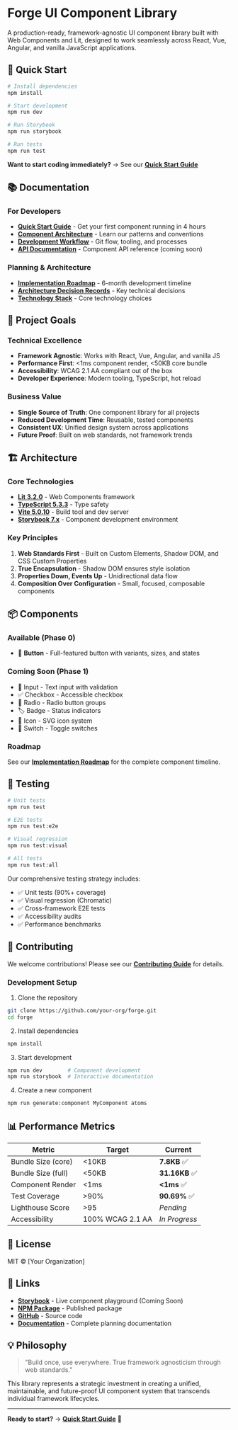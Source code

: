 # Forge UI Component Library

A production-ready, framework-agnostic UI component library built with Web Components and Lit, designed to work seamlessly across React, Vue, Angular, and vanilla JavaScript applications.

## 🚀 Quick Start

```bash
# Install dependencies
npm install

# Start development
npm run dev

# Run Storybook
npm run storybook

# Run tests
npm run test
```

**Want to start coding immediately?** → See our **[Quick Start Guide](./plans/quick-start-guide.md)**

## 📚 Documentation

### For Developers
- **[Quick Start Guide](./plans/quick-start-guide.md)** - Get your first component running in 4 hours
- **[Component Architecture](./plans/architecture/component-architecture.md)** - Learn our patterns and conventions
- **[Development Workflow](./plans/process/development-workflow.md)** - Git flow, tooling, and processes
- **[API Documentation](./docs/api/)** - Component API reference (coming soon)

### Planning & Architecture
- **[Implementation Roadmap](./plans/implementation-roadmap.md)** - 6-month development timeline
- **[Architecture Decision Records](./plans/adrs/)** - Key technical decisions
- **[Technology Stack](./plans/architecture/technology-stack.md)** - Core technology choices

## 🎯 Project Goals

### Technical Excellence
- **Framework Agnostic**: Works with React, Vue, Angular, and vanilla JS
- **Performance First**: <1ms component render, <50KB core bundle
- **Accessibility**: WCAG 2.1 AA compliant out of the box
- **Developer Experience**: Modern tooling, TypeScript, hot reload

### Business Value
- **Single Source of Truth**: One component library for all projects
- **Reduced Development Time**: Reusable, tested components
- **Consistent UX**: Unified design system across applications
- **Future Proof**: Built on web standards, not framework trends

## 🏗️ Architecture

### Core Technologies
- **[Lit 3.2.0](https://lit.dev/)** - Web Components framework
- **[TypeScript 5.3.3](https://www.typescriptlang.org/)** - Type safety
- **[Vite 5.0.10](https://vitejs.dev/)** - Build tool and dev server
- **[Storybook 7.x](https://storybook.js.org/)** - Component development environment

### Key Principles
1. **Web Standards First** - Built on Custom Elements, Shadow DOM, and CSS Custom Properties
2. **True Encapsulation** - Shadow DOM ensures style isolation
3. **Properties Down, Events Up** - Unidirectional data flow
4. **Composition Over Configuration** - Small, focused, composable components

## 📦 Components

### Available (Phase 0)
- 🔘 **Button** - Full-featured button with variants, sizes, and states

### Coming Soon (Phase 1)
- 📝 Input - Text input with validation
- ✅ Checkbox - Accessible checkbox
- 🔘 Radio - Radio button groups
- 🏷️ Badge - Status indicators
- 🎨 Icon - SVG icon system
- 🔀 Switch - Toggle switches

### Roadmap
See our **[Implementation Roadmap](./plans/implementation-roadmap.md)** for the complete component timeline.

## 🧪 Testing

```bash
# Unit tests
npm run test

# E2E tests
npm run test:e2e

# Visual regression
npm run test:visual

# All tests
npm run test:all
```

Our comprehensive testing strategy includes:
- ✅ Unit tests (90%+ coverage)
- ✅ Visual regression (Chromatic)
- ✅ Cross-framework E2E tests
- ✅ Accessibility audits
- ✅ Performance benchmarks

## 🤝 Contributing

We welcome contributions! Please see our **[Contributing Guide](./docs/CONTRIBUTING.md)** for details.

### Development Setup

1. Clone the repository
```bash
git clone https://github.com/your-org/forge.git
cd forge
```

2. Install dependencies
```bash
npm install
```

3. Start development
```bash
npm run dev        # Component development
npm run storybook  # Interactive documentation
```

4. Create a new component
```bash
npm run generate:component MyComponent atoms
```

## 📊 Performance Metrics

| Metric | Target | Current |
|--------|--------|---------|
| Bundle Size (core) | <10KB | **7.8KB** ✅ |
| Bundle Size (full) | <50KB | **31.16KB** ✅ |
| Component Render | <1ms | **<1ms** ✅ |
| Test Coverage | >90% | **90.69%** ✅ |
| Lighthouse Score | >95 | *Pending* |
| Accessibility | 100% WCAG 2.1 AA | *In Progress* |

## 📄 License

MIT © [Your Organization]

## 🔗 Links

- **[Storybook](https://forge.ignis.dev)** - Live component playground (Coming Soon)
- **[NPM Package](https://www.npmjs.com/package/@ignis/forge)** - Published package
- **[GitHub](https://github.com/yourusername/ignis)** - Source code
- **[Documentation](./plans/)** - Complete planning documentation

## 💡 Philosophy

> "Build once, use everywhere. True framework agnosticism through web standards."

This library represents a strategic investment in creating a unified, maintainable, and future-proof UI component system that transcends individual framework lifecycles.

---

**Ready to start?** → **[Quick Start Guide](./plans/quick-start-guide.md)** 🚀